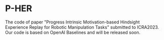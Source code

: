 # P-HER
The code of paper "Progress Intrinsic Motivation-based Hindsight Experience Replay for Robotic Manipulation Tasks" submitted to ICRA2023.
Our code is based on OpenAI Baselines and will be released soon.
